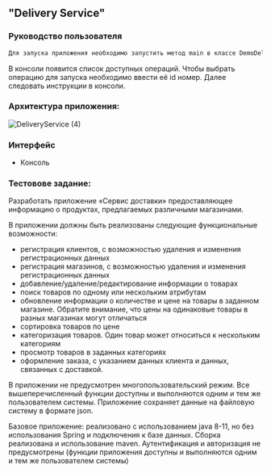 ## "Delivery Service"

### Руководство пользователя
```sh
Для запуска приложения необходимо запустить метод main в классе DemoDeliveryService
```
В консоли появится список доступных операций. Чтобы выбрать операцию для запуска необходимо ввести её id номер. Далее следовать инструкции в консоли.

### Архитектура приложения:
![DeliveryService (4)](https://user-images.githubusercontent.com/76948163/123527000-704e4f80-d6e4-11eb-8508-dd96d57e241a.png)

### Интерфейс
 - Консоль

### Тестовове задание:

Разработать приложение «Сервис доставки» предоставляющее информацию о продуктах, предлагаемых различными магазинами.

В приложении должны быть реализованы следующие функциональные возможности:
 - регистрация клиентов, с возможностью удаления и изменения регистрационных данных
 - регистрация магазинов, с возможностью удаления и изменения регистрационных данных
 - добавление/удаление/редактирование информации о товарах
 - поиск товаров по одному или нескольким атрибутам
 - обновление информации о количестве и цене на товары в заданном магазине. Обратите внимание, что цены на одинаковые товары в разных магазинах могут отличаться
 - сортировка товаров по цене
 - категоризация товаров. Один товар может относиться к нескольким категориям
 - просмотр товаров в заданных категориях
 - оформление заказа, с указанием данных клиента и данных, связанных с доставкой.

В приложении не предусмотрен многопользовательский режим. Все вышеперечисленный функции доступны и выполняются одним и тем же пользователем системы.
Приложение сохраняет данные на файловую систему в формате json.

Базовое приложение: реализовано с использованием java 8-11, но без использования Spring и подключения к базе данных. Сборка реализована и использование maven. Аутентификация и авторизация не предусмотрены (функции приложения доступны и выполняются одним и тем же пользователем системы)
